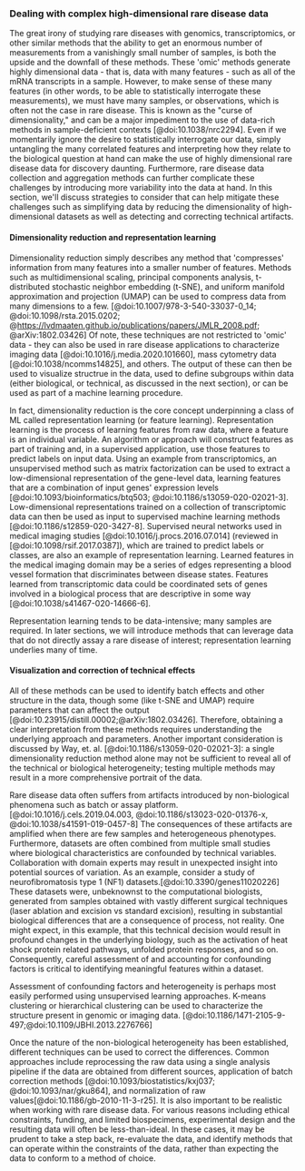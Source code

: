 ### Dealing with complex high-dimensional rare disease data

The great irony of studying rare diseases with genomics, transcriptomics, or other similar methods that the ability to get an enormous number of measurements from a vanishingly small number of samples, is both the upside and the downfall of these methods.
These 'omic' methods generate highly dimensional data - that is, data with many features - such as all of the mRNA transcripts in a sample. 
However, to make sense of these many features (in other words, to be able to statistically interrogate these measurements), we must have many samples, or observations, which is often not the case in rare disease. 
This is known as the "curse of dimensionality," and can be a major impediment to the use of data-rich methods in sample-deficient contexts [@doi:10.1038/nrc2294].
Even if we momentarily ignore the desire to statistically interrogate our data, simply untangling the many correlated features and interpreting how they relate to the biological question at hand can make the use of highly dimensional rare disease data for discovery daunting. 
Furthermore, rare disease data collection and aggregation methods can further complicate these challenges by introducing more variability into the data at hand. 
In this section, we'll discuss strategies to consider that can help mitigate these challenges such as simplifying data by reducing the dimensionality of high-dimensional datasets as well as detecting and correcting technical artifacts. 

<!-- TODO: If we talk about *feature selection* in addition to feature/representation learning, that might set up model complexity nicely! --> 

#### Dimensionality reduction and representation learning

Dimensionality reduction simply describes any method that 'compresses' information from many features into a smaller number of features.
Methods such as multidimensional scaling, principal components analysis, t-distributed stochastic neighbor embedding (t-SNE), and uniform manifold approximation and projection (UMAP) can be used to compress data from many dimensions to a few. [@doi:10.1007/978-3-540-33037-0_14; @doi:10.1098/rsta.2015.0202; @https://lvdmaaten.github.io/publications/papers/JMLR_2008.pdf; @arXiv:1802.03426]
Of note, these techniques are not restricted to 'omic' data - they can also be used in rare disease applications to characterize imaging data [@doi:10.1016/j.media.2020.101660], mass cytometry data [@doi:10.1038/ncomms14825], and others.
The output of these  can then be used to visualize structrue in the data, used to define subgroups within data (either biological, or technical, as discussed in the next section), or can be used as part of a machine learning procedure. 
<!--RJA TODO: Add examples? Not sure how useful-->

In fact, dimensionality reduction is the core concept underpinning a class of ML called representation learning (or feature learning).
Representation learning is the process of learning features from raw data, where a feature is an individual variable.
An algorithm or approach will construct features as part of training and, in a supervised application, use those features to predict labels on input data.
Using an example from transcriptomics, an unsupervised method such as matrix factorization can be used to extract a low-dimensional representation of the gene-level data, learning features that are a combination of input genes' expression levels [@doi:10.1093/bioinformatics/btq503; @doi:10.1186/s13059-020-02021-3].
Low-dimensional representations trained on a collection of transcriptomic data can then be used as input to supervised machine learning methods [@doi:10.1186/s12859-020-3427-8].
Supervised neural networks used in medical imaging studies [@doi:10.1016/j.procs.2016.07.014] (reviewed in [@doi:10.1098/rsif.2017.0387]), which are trained to predict labels or classes, are also an example of representation learning.
Learned features in the medical imaging domain may be a series of edges representing a blood vessel formation that discriminates between disease states.
Features learned from transcriptomic data could be coordinated sets of genes involved in a biological process that are descriptive in some way [@doi:10.1038/s41467-020-14666-6].
<!-- RJA NOTE: this next sentence seems to be in conflict with the crux of the intro I wrote to this section - not sure how best to fix this --> 
Representation learning tends to be data-intensive; many samples are required.
In later sections, we will introduce methods that can leverage data that do not directly assay a rare disease of interest; representation learning underlies many of time.

#### Visualization and correction of technical effects

<!-- TODO: Use the section above to introduce this (assessment of batch effects, etc.) as a specific use case/motivation for the methods introduced above that is perhaps exacerbated in rare diseases. -->

<!-- There can be structure in our data that is not related to what we want to study... -->

All of these methods can be used to identify batch effects and other structure in the data, though some (like t-SNE and UMAP) require parameters that can affect the output [@doi:10.23915/distill.00002;@arXiv:1802.03426].
Therefore, obtaining a clear interpretation from these methods requires understanding the underlying approach and parameters.
Another important consideration is discussed by Way, et. al. [@doi:10.1186/s13059-020-02021-3]: a single dimensionality reduction method alone may not be sufficient to reveal all of the technical or biological heterogeneity; testing multiple methods may result in a more comprehensive portrait of the data.

<!-- TODO: Refs! -->
Rare disease data often suffers from artifacts introduced by non-biological phenomena such as batch or assay platform.[@doi:10.1016/j.cels.2019.04.003, @doi:10.1186/s13023-020-01376-x, @doi:10.1038/s41591-019-0457-8]
The consequences of these artifacts are amplified when there are few samples and heterogeneous phenotypes.
Furthermore, datasets are often combined from multiple small studies where biological characteristics are confounded by technical variables.
Collaboration with domain experts may result in unexpected insight into potential sources of variation.
As an example, consider a study of neurofibromatosis type 1 (NF1) datasets.[@doi:10.3390/genes11020226]
These datasets were, unbeknownst to the computational biologists, generated from samples obtained with vastly different surgical techniques (laser ablation and excision vs standard excision), resulting in substantial biological differences that are a consequence of process, not reality. One might expect, in this example, that this technical decision would result in profound changes in the underlying biology, such as the activation of heat shock protein related pathways, unfolded protein responses, and so on. 
Consequently, careful assessment of and accounting for confounding factors is critical to identifying meaningful features within a dataset.

Assessment of confounding factors and heterogeneity is perhaps most easily performed using unsupervised learning approaches.
K-means clustering or hierarchical clustering can be used to characterize the structure present in genomic or imaging data. [@doi:10.1186/1471-2105-9-497;@doi:10.1109/JBHI.2013.2276766] <!-- TODO: Make reference to the dimensionality reduction section above -->

Once the nature of the non-biological heterogeneity has been established, different techniques can be used to correct the differences.
Common approaches include reprocessing the raw data using a single analysis pipeline if the data are obtained from different sources, application of batch correction methods [@doi:10.1093/biostatistics/kxj037; @doi:10.1093/nar/gku864], and normalization of raw values[@doi:10.1186/gb-2010-11-3-r25].
It is also important to be realistic when working with rare disease data.
For various reasons including ethical constraints, funding, and limited biospecimens, experimental design and the resulting data will often be less-than-ideal.
In these cases, it may be prudent to take a step back, re-evaluate the data, and identify methods that can operate within the constraints of the data, rather than expecting the data to conform to a method of choice.
